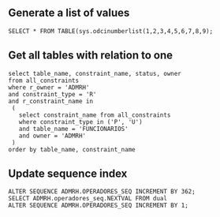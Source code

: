 ## Generate a list of values

```SELECT * FROM TABLE(sys.odcinumberlist(1,2,3,4,5,6,7,8,9);```


## Get all tables with relation to one

```
select table_name, constraint_name, status, owner
from all_constraints
where r_owner = 'ADMRH'
and constraint_type = 'R'
and r_constraint_name in
 (
   select constraint_name from all_constraints
   where constraint_type in ('P', 'U')
   and table_name = 'FUNCIONARIOS'
   and owner = 'ADMRH'
 )
order by table_name, constraint_name
```
## Update sequence index

```
ALTER SEQUENCE ADMRH.OPERADORES_SEQ INCREMENT BY 362;
SELECT ADMRH.operadores_seq.NEXTVAL FROM dual
ALTER SEQUENCE ADMRH.OPERADORES_SEQ INCREMENT BY 1;
```
